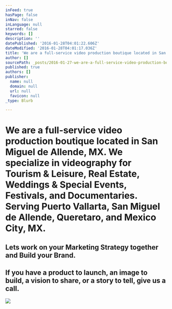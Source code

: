 ```yaml
---
inFeed: true
hasPage: false
inNav: false
inLanguage: null
starred: false
keywords: []
description: ''
datePublished: '2016-01-28T04:01:22.606Z'
dateModified: '2016-01-28T04:01:17.036Z'
title: 'We are a full-service video production boutique located in San Miguel de Allende, MX. We specialize in videography for Tourism & Leisure, Real Estate, Weddings & Special Events, Festivals, and Documentaries. Serving Puerto Vallarta, San Miguel de Allende, Queretaro, and Mexico City, MX.'
author: []
sourcePath: _posts/2016-01-27-we-are-a-full-service-video-production-boutique-located-in-s.md
published: true
authors: []
publisher:
  name: null
  domain: null
  url: null
  favicon: null
_type: Blurb

---
```

# We are a full-service video production boutique located in San Miguel de Allende, MX. We specialize in videography for Tourism & Leisure, Real Estate, Weddings & Special Events, Festivals, and Documentaries. Serving Puerto Vallarta, San Miguel de Allende, Queretaro, and Mexico City, MX.

## Lets work on your Marketing Strategy together and Build your Brand. 

## If you have a product to launch, an image to build, a vision to share, or a story to tell, give us a call.
![](https://the-grid-user-content.s3-us-west-2.amazonaws.com/b3af7ec8-c065-4115-bd9d-53c0d881f52c.jpg)